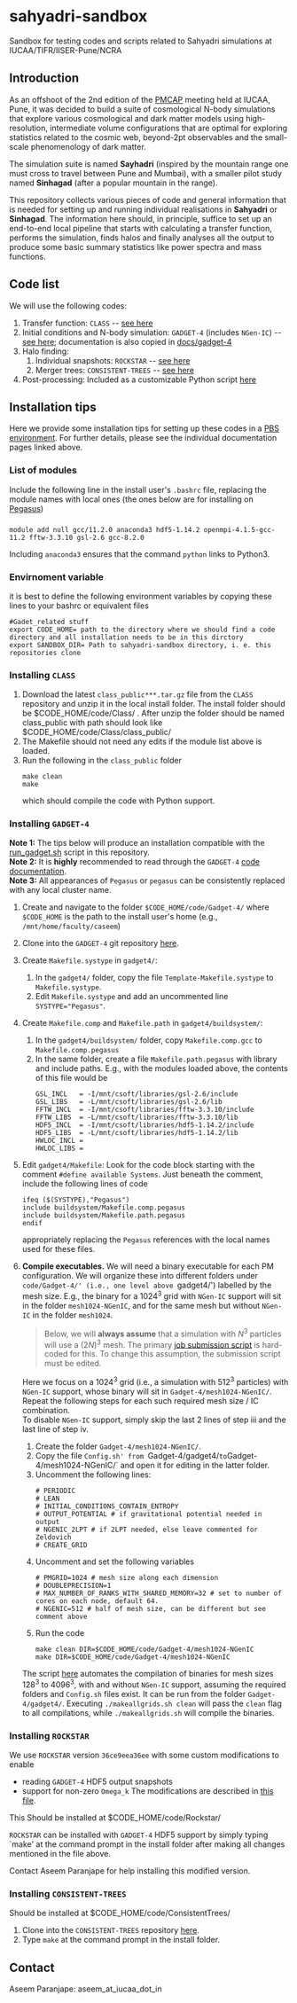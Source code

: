 # sahyadri-sandbox
Sandbox for testing codes and scripts related to Sahyadri simulations at IUCAA/TIFR/IISER-Pune/NCRA

## Introduction ##
As an offshoot of the 2nd edition of the [PMCAP](https://www.tifr.res.in/~shadab.alam/PM_CAP_meeting/) meeting held at IUCAA, Pune, it was decided to build a suite of cosmological N-body simulations that explore various cosmological and dark matter models using high-resolution, intermediate volume configurations that are optimal for exploring statistics related to the cosmic web, beyond-2pt observables and the small-scale phenomenology of dark matter.

The simulation suite is named **Sayhadri** (inspired by the mountain range one must cross to travel between Pune and Mumbai), with a smaller pilot study named **Sinhagad** (after a popular mountain in the range).

This repository collects various pieces of code and general information that is needed for setting up and running individual realisations in **Sahyadri** or **Sinhagad**. The information here should, in principle, suffice to set up an end-to-end local pipeline that starts with calculating a transfer function, performs the simulation, finds halos and finally analyses all the output to produce some basic summary statistics like power spectra and mass functions.

## Code list ##
We will use the following codes:
1. Transfer function: `CLASS` -- [see here](https://lesgourg.github.io/class_public/class.html)
2. Initial conditions and N-body simulation: `GADGET-4` (includes `NGen-IC`) -- [see here](https://wwwmpa.mpa-garching.mpg.de/gadget4/); documentation is also copied in [docs/gadget-4](/docs/gadget-4)
3. Halo finding:
   1. Individual snapshots: `ROCKSTAR` -- [see here](https://bitbucket.org/gfcstanford/rockstar/)
   2. Merger trees: `CONSISTENT-TREES` -- [see here](https://bitbucket.org/pbehroozi/consistent-trees/)
4. Post-processing: Included as a customizable Python script [here](/scripts/post-process/postprocess.py)

## Installation tips ##
Here we provide some installation tips for setting up these codes in a [PBS environment](https://en.wikipedia.org/wiki/Portable_Batch_System). For further details, please see the individual documentation pages linked above.

### List of modules ###
Include the following line in the install user's `.bashrc` file, replacing the module names with local ones (the ones below are for installing on [Pegasus](http://hpc.iucaa.in/))
###
	module add null gcc/11.2.0 anaconda3 hdf5-1.14.2 openmpi-4.1.5-gcc-11.2 fftw-3.3.10 gsl-2.6 gcc-8.2.0

Including `anaconda3` ensures that the command `python` links to Python3.

### Envirnoment variable ###
it is best to define the following environment variables by copying these lines to your bashrc or equivalent files
```
#Gadet_related stuff
export CODE_HOME= path to the directory where we should find a code directory and all installation needs to be in this dirctory
export SANDBOX_DIR= Path to sahyadri-sandbox directory, i. e. this repositories clone
```




### Installing `CLASS` ###
1. Download the latest `class_public***.tar.gz` file from the `CLASS` repository and unzip it in the local install folder. The install folder should be $CODE_HOME/code/Class/ . After unzip the folder should be named class_public with path should look like $CODE_HOME/code/Class/class_public/
2. The Makefile should not need any edits if the module list above is loaded.
3. Run the following in the `class_public` folder
   ```
   make clean
   make
   ```
   which should compile the code with Python support.


### Installing `GADGET-4` ###
**Note 1:** The tips below will produce an installation compatible with the [run_gadget.sh](/scripts/gadget/run_gadget.sh) script in this repository.  
**Note 2:** It is **highly** recommended to read through the `GADGET-4` [code documentation](/docs/gadget4/).  
**Note 3:** All appearances of `Pegasus` or `pegasus` can be consistently replaced with any local cluster name.

1. Create and navigate to the folder `$CODE_HOME/code/Gadget-4/` where `$CODE_HOME` is the path to the install user's home (e.g., `/mnt/home/faculty/caseem`)
2. Clone into the `GADGET-4` git repository [here](http://gitlab.mpcdf.mpg.de/vrs/gadget4).
3. Create `Makefile.systype` in `gadget4/`:
    1. In the `gadget4/` folder, copy the file `Template-Makefile.systype` to `Makefile.systype`.
    2. Edit `Makefile.systype` and add an uncommented line `SYSTYPE="Pegasus"`.  
4. Create `Makefile.comp` and `Makefile.path` in `gadget4/buildsystem/`:
    1. In the `gadget4/buildsystem/` folder, copy `Makefile.comp.gcc` to `Makefile.comp.pegasus`
    2. In the same folder, create a file `Makefile.path.pegasus` with library and include paths. E.g., with the modules loaded above, the contents of this file would be
       ```
       GSL_INCL   = -I/mnt/csoft/libraries/gsl-2.6/include
       GSL_LIBS   = -L/mnt/csoft/libraries/gsl-2.6/lib
       FFTW_INCL  = -I/mnt/csoft/libraries/fftw-3.3.10/include
       FFTW_LIBS  = -L/mnt/csoft/libraries/fftw-3.3.10/lib
       HDF5_INCL  = -I/mnt/csoft/libraries/hdf5-1.14.2/include
       HDF5_LIBS  = -L/mnt/csoft/libraries/hdf5-1.14.2/lib
       HWLOC_INCL = 
       HWLOC_LIBS = 
       ```
5. Edit `gadget4/Makefile`:
   Look for the code block starting with the comment `#define available Systems`. Just beneath the comment, include the following lines of code
   ```
   ifeq ($(SYSTYPE),"Pegasus")
   include buildsystem/Makefile.comp.pegasus
   include buildsystem/Makefile.path.pegasus
   endif
   ```
   appropriately replacing the `Pegasus` references with the local names used for these files.
6. **Compile executables.**
   We will need a binary executable for each PM configuration. We will organize these into different folders under `code/Gadget-4/' (i.e., one level above `gadget4/') labelled by the mesh size. E.g., the binary for a 1024<sup>3</sup> grid with `NGen-IC` support will sit in the folder `mesh1024-NGenIC`, and for the same mesh but without `NGen-IC` in the folder `mesh1024`.  
   > Below, we will **always assume** that a simulation with *N*<sup>3</sup> particles will use a (2*N*)<sup>3</sup> mesh. The primary [job submission script](/scripts/submit_CiPod.sh) is hard-coded for this. To change this assumption, the submission script must be edited.
   
   Here we focus on a 1024<sup>3</sup> grid (i.e., a simulation with 512<sup>3</sup> particles) with `NGen-IC` support, whose binary will sit in `Gadget-4/mesh1024-NGenIC/`. Repeat the following steps for each such required mesh size / IC combination.  
   To disable `NGen-IC` support, simply skip the last 2 lines of step iii and the last line of step iv.
    1. Create the folder `Gadget-4/mesh1024-NGenIC/`.  
    2. Copy the file `Config.sh' from `Gadget-4/gadget4/` to `Gadget-4/mesh1024-NGenIC/` and open it for editing in the latter folder.
    3. Uncomment the following lines:
       ```
       # PERIODIC
       # LEAN
       # INITIAL_CONDITIONS_CONTAIN_ENTROPY
       # OUTPUT_POTENTIAL # if gravitational potential needed in output
       # NGENIC_2LPT # if 2LPT needed, else leave commented for Zeldovich
       # CREATE_GRID
       ```
   4. Uncomment and set the following variables
      ```
      # PMGRID=1024 # mesh size along each dimension
      # DOUBLEPRECISION=1
      # MAX_NUMBER_OF_RANKS_WITH_SHARED_MEMORY=32 # set to number of cores on each node, default 64. 
      # NGENIC=512 # half of mesh size, can be different but see comment above
      ```
   5. Run the code
      ```
      make clean DIR=$CODE_HOME/code/Gadget-4/mesh1024-NGenIC
      make DIR=$CODE_HOME/code/Gadget-4/mesh1024-NGenIC
      ```
    The script [here](/scripts/gadget/makeallgrids.sh) automates the compilation of binaries for mesh sizes 128<sup>3</sup> to 4096<sup>3</sup>, with and without `NGen-IC` support, assuming the required folders and `Config.sh` files exist. It can be run from the folder `Gadget-4/gadget4/`. Executing `./makeallgrids.sh clean` will pass the `clean` flag to all compilations, while `./makeallgrids.sh` will compile the binaries. 

### Installing `ROCKSTAR` ###
We use `ROCKSTAR` version `36ce9eea36ee` with some custom modifications to enable
* reading `GADGET-4` HDF5 output snapshots
* support for non-zero `Omega_k`
The modifications are described in [this file](/scripts/rockstar/readme_aseem.txt).

This Should be installed at $CODE_HOME/code/Rockstar/

`ROCKSTAR` can be installed with `GADGET-4` HDF5 support by simply typing `make' at the command prompt in the install folder after making all changes mentioned in the file above.

Contact Aseem Paranjape for help installing this modified version.

### Installing `CONSISTENT-TREES` ###
Should be installed at $CODE_HOME/code/ConsistentTrees/
1. Clone into the `CONSISTENT-TREES` repository [here](https://bitbucket.org/pbehroozi/consistent-trees).
2. Type `make` at the command prompt in the install folder.

## Contact ##
Aseem Paranjape: aseem_at_iucaa_dot_in

